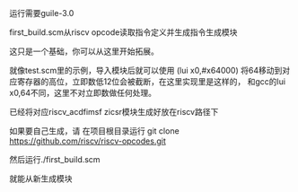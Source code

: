 运行需要guile-3.0

first_build.scm从riscv opcode读取指令定义并生成指令生成模块

这只是一个基础，你可以从这里开始拓展。

就像test.scm里的示例，导入模块后就可以使用
(lui x0,#x64000) 将64移动到对应寄存器的高位，立即数低12位会被截断，在这里实现里是这样的，
和gcc的lui x0,64不同，这里不对立即数做任何处理。

已经将对应riscv_acdfimsf zicsr模块生成好放在riscv路径下

如果要自己生成，请
在项目根目录运行
git clone https://github.com/riscv/riscv-opcodes.git

然后运行./first_build.scm

就能从新生成模块
